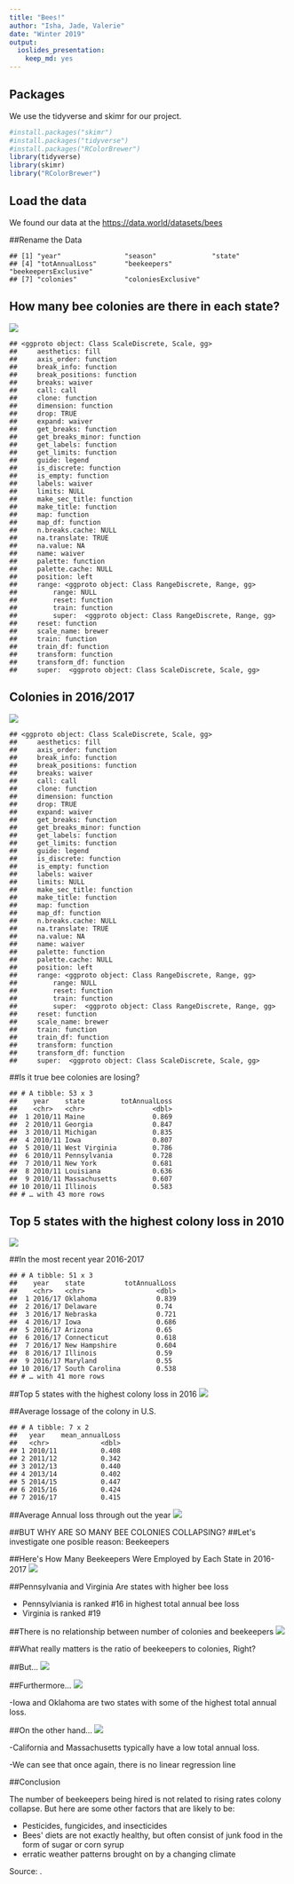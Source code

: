 ```yaml
---
title: "Bees!"
author: "Isha, Jade, Valerie"
date: "Winter 2019"
output: 
  ioslides_presentation: 
    keep_md: yes
---
```




## Packages
We use the tidyverse and skimr for our project.

```r
#install.packages("skimr")
#install.packages("tidyverse")
#install.packages("RColorBrewer")
library(tidyverse)
library(skimr)
library("RColorBrewer")
```

## Load the data
We found our data at the https://data.world/datasets/bees


##Rename the Data

```
## [1] "year"                "season"              "state"              
## [4] "totAnnualLoss"       "beekeepers"          "beekeepersExclusive"
## [7] "colonies"            "coloniesExclusive"
```



## How many bee colonies are there in each state?
![](bees_pres_example_files/figure-html/unnamed-chunk-5-1.png)<!-- -->

```
## <ggproto object: Class ScaleDiscrete, Scale, gg>
##     aesthetics: fill
##     axis_order: function
##     break_info: function
##     break_positions: function
##     breaks: waiver
##     call: call
##     clone: function
##     dimension: function
##     drop: TRUE
##     expand: waiver
##     get_breaks: function
##     get_breaks_minor: function
##     get_labels: function
##     get_limits: function
##     guide: legend
##     is_discrete: function
##     is_empty: function
##     labels: waiver
##     limits: NULL
##     make_sec_title: function
##     make_title: function
##     map: function
##     map_df: function
##     n.breaks.cache: NULL
##     na.translate: TRUE
##     na.value: NA
##     name: waiver
##     palette: function
##     palette.cache: NULL
##     position: left
##     range: <ggproto object: Class RangeDiscrete, Range, gg>
##         range: NULL
##         reset: function
##         train: function
##         super:  <ggproto object: Class RangeDiscrete, Range, gg>
##     reset: function
##     scale_name: brewer
##     train: function
##     train_df: function
##     transform: function
##     transform_df: function
##     super:  <ggproto object: Class ScaleDiscrete, Scale, gg>
```

## Colonies in 2016/2017
![](bees_pres_example_files/figure-html/unnamed-chunk-6-1.png)<!-- -->

```
## <ggproto object: Class ScaleDiscrete, Scale, gg>
##     aesthetics: fill
##     axis_order: function
##     break_info: function
##     break_positions: function
##     breaks: waiver
##     call: call
##     clone: function
##     dimension: function
##     drop: TRUE
##     expand: waiver
##     get_breaks: function
##     get_breaks_minor: function
##     get_labels: function
##     get_limits: function
##     guide: legend
##     is_discrete: function
##     is_empty: function
##     labels: waiver
##     limits: NULL
##     make_sec_title: function
##     make_title: function
##     map: function
##     map_df: function
##     n.breaks.cache: NULL
##     na.translate: TRUE
##     na.value: NA
##     name: waiver
##     palette: function
##     palette.cache: NULL
##     position: left
##     range: <ggproto object: Class RangeDiscrete, Range, gg>
##         range: NULL
##         reset: function
##         train: function
##         super:  <ggproto object: Class RangeDiscrete, Range, gg>
##     reset: function
##     scale_name: brewer
##     train: function
##     train_df: function
##     transform: function
##     transform_df: function
##     super:  <ggproto object: Class ScaleDiscrete, Scale, gg>
```



##Is it true bee colonies are losing?

```
## # A tibble: 53 x 3
##    year    state         totAnnualLoss
##    <chr>   <chr>                 <dbl>
##  1 2010/11 Maine                 0.869
##  2 2010/11 Georgia               0.847
##  3 2010/11 Michigan              0.835
##  4 2010/11 Iowa                  0.807
##  5 2010/11 West Virginia         0.786
##  6 2010/11 Pennsylvania          0.728
##  7 2010/11 New York              0.681
##  8 2010/11 Louisiana             0.636
##  9 2010/11 Massachusetts         0.607
## 10 2010/11 Illinois              0.583
## # … with 43 more rows
```

## Top 5 states with the highest colony loss in 2010
![](bees_pres_example_files/figure-html/unnamed-chunk-8-1.png)<!-- -->

##In the most recent year 2016-2017

```
## # A tibble: 51 x 3
##    year    state          totAnnualLoss
##    <chr>   <chr>                  <dbl>
##  1 2016/17 Oklahoma               0.839
##  2 2016/17 Delaware               0.74 
##  3 2016/17 Nebraska               0.721
##  4 2016/17 Iowa                   0.686
##  5 2016/17 Arizona                0.65 
##  6 2016/17 Connecticut            0.618
##  7 2016/17 New Hampshire          0.604
##  8 2016/17 Illinois               0.59 
##  9 2016/17 Maryland               0.55 
## 10 2016/17 South Carolina         0.538
## # … with 41 more rows
```

##Top 5 states with the highest colony loss in 2016
![](bees_pres_example_files/figure-html/unnamed-chunk-10-1.png)<!-- -->


##Average lossage of the colony in U.S.

```
## # A tibble: 7 x 2
##   year    mean_annualLoss
##   <chr>             <dbl>
## 1 2010/11           0.408
## 2 2011/12           0.342
## 3 2012/13           0.440
## 4 2013/14           0.402
## 5 2014/15           0.447
## 6 2015/16           0.424
## 7 2016/17           0.415
```

##Average Annual loss through out the year
![](bees_pres_example_files/figure-html/unnamed-chunk-12-1.png)<!-- -->


##BUT WHY ARE SO MANY BEE COLONIES COLLAPSING?
##Let's investigate one posible reason: Beekeepers

##Here's How Many Beekeepers Were Employed by Each State in 2016-2017
![](bees_pres_example_files/figure-html/unnamed-chunk-13-1.png)<!-- -->

##Pennsylvania and Virginia Are states with higher bee loss 
- Pennsylviania is ranked #16 in highest total annual bee loss
- Virginia is ranked #19


##There is no relationship between number of colonies and beekeepers
![](bees_pres_example_files/figure-html/unnamed-chunk-14-1.png)<!-- -->

##What really matters is the ratio of beekeepers to colonies, Right?

##But...
![](bees_pres_example_files/figure-html/unnamed-chunk-15-1.png)<!-- -->

##Furthermore...
![](bees_pres_example_files/figure-html/unnamed-chunk-16-1.png)<!-- -->

-Iowa and Oklahoma are two states with some of the highest total annual loss.

##On the other hand...
![](bees_pres_example_files/figure-html/unnamed-chunk-17-1.png)<!-- -->

-California and Massachusetts typically have a low total annual loss. 

-We can see that once again, there is no linear regression line


##Conclusion

The number of beekeepers being hired is not related to rising rates colony collapse. But here are some other factors that are likely to be:

- Pesticides, fungicides, and insecticides
- Bees' diets are not exactly healthy, but often consist of junk food in the form of sugar or corn syrup
- erratic weather patterns brought on by a changing climate

Source: <insert link to source here>.

